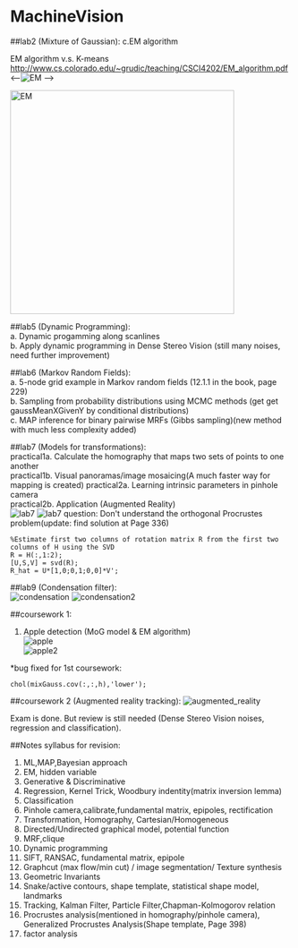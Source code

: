 MachineVision
=============


##lab2 (Mixture of Gaussian):
c.EM algorithm

EM algorithm v.s. K-means  
http://www.cs.colorado.edu/~grudic/teaching/CSCI4202/EM_algorithm.pdf  
<--![EM](https://github.com/mincongzhang/MachineVision/raw/master/EMvsKMEANS.jpg) -->

<img src="https://github.com/mincongzhang/MachineVision/raw/master/EMvsKMEANS.jpg" alt="EM" title="EM" height="400"/>

##lab5 (Dynamic Programming):  
a. Dynamic progamming along scanlines  
b. Apply dynamic programming in Dense Stereo Vision
(still many noises, need further improvement)


##lab6 (Markov Random Fields):   
a. 5-node grid example in Markov random fields (12.1.1 in the book, page 229)  
b. Sampling from probability distributions using MCMC methods (get get gaussMeanXGivenY by conditional distributions)  
c. MAP inference for binary pairwise MRFs (Gibbs sampling)(new method with much less complexity added)

##lab7 (Models for transformations):  
practical1a. Calculate the homography that maps two sets of points to one another  
practical1b. Visual panoramas/image mosaicing(A much faster way for mapping is created)
practical2a. Learning intrinsic parameters in pinhole camera  
practical2b. Application (Augmented Reality)  
![lab7](https://github.com/mincongzhang/MachineVision/raw/master/panorama.jpg)
![lab7](https://github.com/mincongzhang/MachineVision/raw/master/labs/lab7/part2/result.jpg)
question: Don't understand the orthogonal Procrustes problem(update: find solution at Page 336) 

    %Estimate first two columns of rotation matrix R from the first two columns of H using the SVD
    R = H(:,1:2);  
    [U,S,V] = svd(R);  
    R_hat = U*[1,0;0,1;0,0]*V';  

##lab9 (Condensation filter):  
![condensation](https://github.com/mincongzhang/MachineVision/raw/master/condensation.jpg)
![condensation2](https://github.com/mincongzhang/MachineVision/raw/master/condensation2.jpg)
  
##coursework 1:  
1. Apple detection (MoG model & EM algorithm)  
![apple](https://github.com/mincongzhang/MachineVision/raw/master/apple.jpg)  
![apple2](https://github.com/mincongzhang/MachineVision/raw/master/apple2.jpg)  

*bug fixed for 1st coursework: 

    chol(mixGauss.cov(:,:,h),'lower'); 

##coursework 2 (Augmented reality tracking):
![augmented_reality](https://github.com/mincongzhang/MachineVision/raw/master/augmented_reality.jpg)



Exam is done. But review is still needed (Dense Stereo Vision noises, regression and classification).

##Notes
syllabus for revision:  
1.  ML,MAP,Bayesian approach   
2.  EM, hidden variable  
3.  Generative & Discriminative  
4.  Regression, Kernel Trick, Woodbury indentity(matrix inversion lemma)  
5.  Classification  
6.  Pinhole camera,calibrate,fundamental matrix, epipoles, rectification  
7.  Transformation, Homography, Cartesian/Homogeneous  
8.  Directed/Undirected graphical model, potential function  
9.  MRF,clique  
10. Dynamic programming  
11. SIFT, RANSAC, fundamental matrix, epipole  
12. Graphcut (max flow/min cut) / image segmentation/ Texture synthesis  
13. Geometric Invariants  
14. Snake/active contours, shape template, statistical shape model, landmarks  
15. Tracking, Kalman Filter, Particle Filter,Chapman-Kolmogorov relation  
16. Procrustes analysis(mentioned in homography/pinhole camera), Generalized Procrustes Analysis(Shape template, Page 398)  
17. factor analysis
